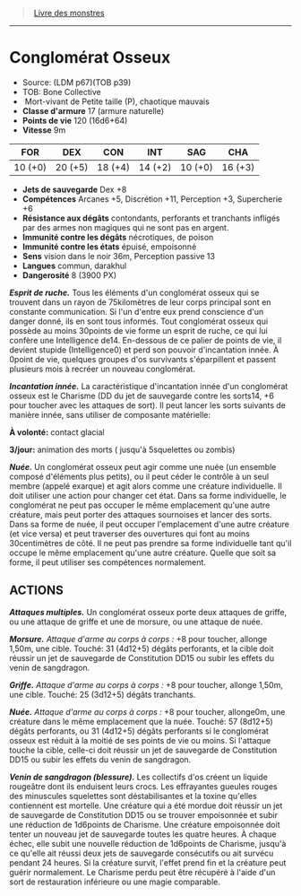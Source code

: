 ﻿> [Livre des monstres](tome_of_beasts_old.md)

---

# Conglomérat Osseux

- Source: (LDM p67)(TOB p39)
- TOB: Bone Collective
-  Mort-vivant de Petite taille (P), chaotique mauvais
- **Classe d'armure** 17 (armure naturelle)
- **Points de vie** 120 (16d6+64)
- **Vitesse** 9m

|FOR|DEX|CON|INT|SAG|CHA|
|---|---|---|---|---|---|
|10 (+0)|20 (+5)|18 (+4)|14 (+2)|10 (+0)|16 (+3)|

- **Jets de sauvegarde** Dex +8
- **Compétences** Arcanes +5, Discrétion +11, Perception +3, Supercherie +6
- **Résistance aux dégâts** contondants, perforants et tranchants infligés par des armes non magiques qui ne sont pas en argent.
- **Immunité contre les dégâts** nécrotiques, de poison
- **Immunité contre les états** épuisé, empoisonné
- **Sens** vision dans le noir 36m, Perception passive 13
- **Langues** commun, darakhul
- **Dangerosité** 8 (3900 PX)

**_Esprit de ruche._** Tous les éléments d'un conglomérat osseux qui se trouvent dans un rayon de 75kilomètres de leur corps principal sont en constante communication. Si l'un d'entre eux prend conscience d'un danger donné, ils en sont tous informés. Tout conglomérat osseux qui possède au moins 30points de vie forme un esprit de ruche, ce qui lui confère une Intelligence de14. En-dessous de ce palier de points de vie, il devient stupide (Intelligence0) et perd son pouvoir d'incantation innée. À 0point de vie, quelques groupes d'os survivants s'éparpillent et passent plusieurs mois à recréer un nouveau conglomérat.

**_Incantation innée._** La caractéristique d'incantation innée d'un conglomérat osseux est le Charisme (DD du jet de sauvegarde contre les sorts14, +6 pour toucher avec les attaques de sort). Il peut lancer les sorts suivants de manière innée, sans utiliser de composante matérielle:

**À volonté:** contact glacial

**3/jour:** animation des morts ( jusqu'à 5squelettes ou zombis)

**_Nuée._** Un conglomérat osseux peut agir comme une nuée (un ensemble composé d'éléments plus petits), ou il peut céder le contrôle à un seul membre (appelé exarque) et agit alors comme une créature individuelle. Il doit utiliser une action pour changer cet état. Dans sa forme individuelle, le conglomérat ne peut pas occuper le même emplacement qu'une autre créature, mais peut porter des attaques sournoises et lancer des sorts. Dans sa forme de nuée, il peut occuper l'emplacement d'une autre créature (et vice versa) et peut traverser des ouvertures qui font au moins 30centimètres de côté. Il ne peut pas prendre sa forme individuelle tant qu'il occupe le même emplacement qu'une autre créature. Quelle que soit sa forme, il peut utiliser ses compétences normalement.

## ACTIONS

**_Attaques multiples._** Un conglomérat osseux porte deux attaques de griffe, ou une attaque de griffe et une de morsure, ou une attaque de nuée.

**_Morsure._** _Attaque d'arme au corps à corps :_ +8 pour toucher, allonge 1,50m, une cible. Touché: 31 (4d12+5) dégâts perforants, et la cible doit réussir un jet de sauvegarde de Constitution DD15 ou subir les effets du venin de sangdragon.

**_Griffe._** _Attaque d'arme au corps à corps :_ +8 pour toucher, allonge 1,50m, une cible. Touché: 25 (3d12+5) dégâts tranchants.

**_Nuée._** _Attaque d'arme au corps à corps :_ +8 pour toucher, allonge0m, une créature dans le même emplacement que la nuée. Touché: 57 (8d12+5) dégâts perforants, ou 31 (4d12+5) dégâts perforants si le conglomérat osseux est réduit à la moitié de ses points de vie ou moins. Si l'attaque touche la cible, celle-ci doit réussir un jet de sauvegarde de Constitution DD15 ou subir les effets du venin de sangdragon.

**_Venin de sangdragon (blessure)._** Les collectifs d'os créent un liquide rougeâtre dont ils enduisent leurs crocs. Les effrayantes gueules rouges des minuscules squelettes sont déstabilisantes et la toxine qu'elles contiennent est mortelle. Une créature qui a été mordue doit réussir un jet de sauvegarde de Constitution DD15 ou se trouver empoisonnée et subir une réduction de 1d6points de Charisme. Une créature empoisonnée doit tenter un nouveau jet de sauvegarde toutes les quatre heures. À chaque échec, elle subit une nouvelle réduction de 1d6points de Charisme, jusqu'à ce qu'elle ait réussi deux jets de sauvegarde consécutifs ou ait survécu pendant 24 heures. Si la créature survit, l'effet prend fin et la créature peut guérir normalement. Le Charisme perdu peut être récupéré à l'aide d'un sort de restauration inférieure ou une magie comparable.

